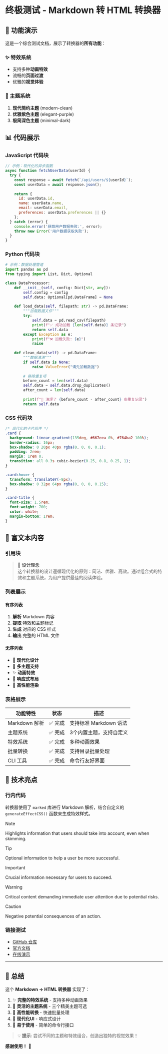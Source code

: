 # 终极测试 - Markdown 转 HTML 转换器

<!-- theme: modern-clean -->
<!-- effect: slideInFromLeft -->

## 🚀 功能演示

这是一个综合测试文档，展示了转换器的**所有功能**：

### ✨ 特效系统
- 支持多种**动画特效**
- 流畅的**页面过渡**
- 优雅的**视觉体验**

### 🎨 主题系统
1. **现代简约主题** (modern-clean)
2. **优雅紫色主题** (elegant-purple) 
3. **极简深色主题** (minimal-dark)

## 📊 代码展示

### JavaScript 代码块
```javascript
// 示例：现代化的异步函数
async function fetchUserData(userId) {
  try {
    const response = await fetch(`/api/users/${userId}`);
    const userData = await response.json();
    
    return {
      id: userData.id,
      name: userData.name,
      email: userData.email,
      preferences: userData.preferences || {}
    };
  } catch (error) {
    console.error('获取用户数据失败:', error);
    throw new Error('用户数据获取失败');
  }
}
```

### Python 代码块
```python
# 示例：数据处理管道
import pandas as pd
from typing import List, Dict, Optional

class DataProcessor:
    def __init__(self, config: Dict[str, any]):
        self.config = config
        self.data: Optional[pd.DataFrame] = None
    
    def load_data(self, filepath: str) -> pd.DataFrame:
        """加载数据文件"""
        try:
            self.data = pd.read_csv(filepath)
            print(f"✅ 成功加载 {len(self.data)} 条记录")
            return self.data
        except Exception as e:
            print(f"❌ 加载失败: {e}")
            raise
    
    def clean_data(self) -> pd.DataFrame:
        """数据清洗"""
        if self.data is None:
            raise ValueError("请先加载数据")
        
        # 移除重复项
        before_count = len(self.data)
        self.data = self.data.drop_duplicates()
        after_count = len(self.data)
        
        print(f"🧹 清理了 {before_count - after_count} 条重复记录")
        return self.data
```

### CSS 代码块
```css
/* 现代化的卡片组件 */
.card {
  background: linear-gradient(135deg, #667eea 0%, #764ba2 100%);
  border-radius: 16px;
  box-shadow: 0 20px 40px rgba(0, 0, 0, 0.1);
  padding: 2rem;
  margin: 1rem 0;
  transition: all 0.3s cubic-bezier(0.25, 0.8, 0.25, 1);
}

.card:hover {
  transform: translateY(-8px);
  box-shadow: 0 32px 64px rgba(0, 0, 0, 0.15);
}

.card-title {
  font-size: 1.5rem;
  font-weight: 700;
  color: white;
  margin-bottom: 1rem;
}
```

## 📝 富文本内容

### 引用块
> 🎯 **设计理念**  
> 这个转换器的设计遵循现代化的原则：简洁、优雅、高效。通过组合式的特效和主题系统，为用户提供最佳的阅读体验。

### 列表展示

#### 有序列表
1. **解析** Markdown 内容
2. **提取** 特效和主题标记
3. **生成** 对应的 CSS 样式
4. **输出** 完整的 HTML 文件

#### 无序列表
- 🌟 **现代化设计**
- 🎨 **多主题支持**
- ✨ **动画特效**
- 📱 **响应式布局**
- 🚀 **高性能渲染**

### 表格展示

| 功能特性 | 状态 | 描述 |
|---------|------|------|
| Markdown 解析 | ✅ 完成 | 支持标准 Markdown 语法 |
| 主题系统 | ✅ 完成 | 3个内置主题，支持自定义 |
| 特效系统 | ✅ 完成 | 多种动画效果 |
| 批量转换 | ✅ 完成 | 支持目录批量处理 |
| CLI 工具 | ✅ 完成 | 命令行友好界面 |

## 🔧 技术亮点

### 行内代码
转换器使用了 `marked` 库进行 Markdown 解析，结合自定义的 `generateEffectCSS()` 函数来生成特效样式。

> [!NOTE]  
> Highlights information that users should take into account, even when skimming.

> [!TIP]
> Optional information to help a user be more successful.

> [!IMPORTANT]  
> Crucial information necessary for users to succeed.

> [!WARNING]  
> Critical content demanding immediate user attention due to potential risks.

> [!CAUTION]
> Negative potential consequences of an action.

### 链接测试
- [GitHub 仓库](https://github.com)
- [官方文档](https://docs.example.com)
- [在线演示](https://demo.example.com)

---

## 🎉 总结

这个 **Markdown → HTML 转换器** 实现了：

1. ✨ **完整的特效系统** - 支持多种动画效果
2. 🎨 **灵活的主题系统** - 三个精美主题可选
3. 🚀 **高性能转换** - 快速批量处理
4. 📱 **现代化UI** - 响应式设计
5. 🔧 **易于使用** - 简单的命令行接口

> 💡 **提示**: 尝试不同的主题和特效组合，创造出独特的视觉效果！

**感谢使用！** 🙏
